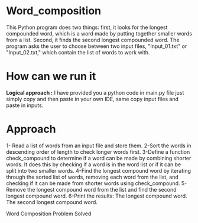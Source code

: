 # Word_composition
This Python program does two things: first, it looks for the longest compounded word, which is a word made by putting together smaller words from a list. Second, it finds the second longest compounded word. The program asks the user to choose between two input files, "Input_01.txt" or "Input_02.txt," which contain the list of words to work with.
# How can we run it
**Logical approach :** I have provided you a python code in main.py file just simply copy and then paste in your own IDE, same copy input files and paste in inputs.
# Approach 
1- Read a list of words from an input file and store them.
2-Sort the words in descending order of length to check longer words first.
3-Define a function check_compound to determine if a word can be made by combining shorter words. It does this by checking if a word is in the word list or if it can be split into two smaller words.
4-Find the longest compound word by iterating through the sorted list of words, removing each word from the list, and checking if it can be made from shorter words using check_compound.
5-Remove the longest compound word from the list and find the second longest compound word.
6-Print the results:
The longest compound word.
The second longest compound word.


Word Composition Problem Solved 
